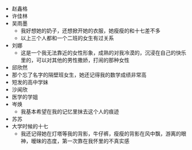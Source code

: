 - 赵鑫格
- 许佳林
- 吴雨墨
	- 我好想她的奶子，还想掀开她的衣服，她瘦瘦的和十七差不多
	- 以上三个人都和一个二班的女生有过关系
- 刘娜
	- 这是一个我无法靠近的女性形象，成熟的对我冷漠的，沉浸在自己的快乐里的，可以对其他的男性撒娇，打闹的那种女性
- 邱欣然
- 那个忘了名字的隔壁班女生，她还记得我的数学成绩非常高
- 短发的高中学妹
- 沙闻欣
- 医学的学姐
- 岑焕
	- 我基本希望在我的记忆里抹去这个人的痕迹
- 苏苏
- 大学时候的十七
	- 我还记得她在灯塔等我的背影，牛仔裤，瘦瘦的背影在风中飘，游离的眼神，暧昧的态度，第一次靠在我怀里的不真实感